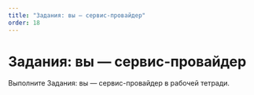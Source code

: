 ```yaml
---
title: "Задания: вы — сервис-провайдер"
order: 18
---
```


# Задания: вы — сервис-провайдер

Выполните Задания: вы — сервис-провайдер в рабочей тетради.